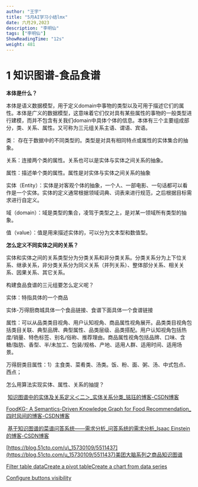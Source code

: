 ```yaml
---
author: "王宇"
title: "5月AI学习小结lmx"
date: 六月29,2023
description: "李明仙"
tags: ["李明仙"]
ShowReadingTime: "12s"
weight: 481
---
```

1 知识图谱-食品食谱
===========

**本体是什么？**

本体是语义数据模型，用于定义domain中事物的类型以及可用于描述它们的属性。本体是广义的数据模型，这意味着它们仅对具有某些属性的事物的一般类型进行建模，而并不包含有关我们domain中具体个体的信息。本体有三个主要组成部分，类、关系、属性。又可称为三元组关系主语、谓语、宾语。

类： 存在于数据中的不同类型的。类型是对具有相同特点或属性的实体集合的抽象。

关系：连接两个类的属性。关系也可以是实体与实体之间关系的抽象。

属性：描述单个类的属性。属性是对实体与实体之间关系的抽象

实体（Entity）：实体是对客观个体的抽象，一个人、一部电影、一句话都可以看作是一个实体。实体的定义通常根据领域词典、词表来进行规范，之后根据目标需求进行自定义。

域（domain）：域是类型的集合，凌驾于类型之上，是对某一领域所有类型的抽象。

值（value）：值是用来描述实体的，可以分为文本型和数值型。

**怎么定义不同实体之间的关系？**

实体和实体之间的关系类型分为分类关系和非分类关系。分类关系分为上下位关系、继承关系，非分类关系分为同义关系（并列关系）、整体部分关系、相关关系、因果关系、其它关系。

构建食品食谱的三元组要怎么定义呢？

实体：特指具体的一个商品

实体-万得厨商城具体一个食品链接、食谱下面具体一个食谱链接

属性：可以从品类类目视角、用户认知视角、商品属性视角展开。品类类目视角包括类目关联、典型品牌、典型属性、品类层级、品类搭配。用户认知视角包括热度/销量、特色标签、别名/俗称、推荐理由。商品属性视角包括品牌、口味、含糖/脂肪、香型、半/未加工、包装/规格、产地、适用人群、适用时间、适用场景。

万得厨类目属性：1）主食类、菜肴类、汤类。饭、粉、面、粥、汤、中式包点、西点；

怎么用算法实现实体、属性、关系的抽提？

  

 [知识图谱中的实体及关系定义＜二＞\_实体关系分类\_铭珏的博客-CSDN博客](https://blog.csdn.net/qq_34816884/article/details/107882930)

[FoodKG- A Semantics-Driven Knowledge Graph for Food Recommendation\_四时风间的博客-CSDN博客](https://blog.csdn.net/VAOVA/article/details/104886323?ops_request_misc=&request_id=&biz_id=102&utm_term=%E8%8F%9C%E8%B0%B1%20%E7%9F%A5%E8%AF%86%E5%9B%BE%E8%B0%B1&utm_medium=distribute.pc_search_result.none-task-blog-2~all~sobaiduweb~default-9-104886323.142^v88^insert_down38v5,239^v2^insert_chatgpt&spm=1018.2226.3001.4187)

 [基于知识图谱的菜谱问答系统——需求分析\_问答系统的需求分析\_Isaac Einstein的博客-CSDN博客](https://blog.csdn.net/Born_without_fun/article/details/122122152?utm_medium=distribute.pc_relevant.none-task-blog-2~default~baidujs_utm_term~default-4-122122152-blog-104886323.235^v36^pc_relevant_default_base3&spm=1001.2101.3001.4242.3&utm_relevant_index=5)

[https://blog.51cto.com/u\_15730109/5511437](https://blog.51cto.com/u_15730109/5511437)美团大脑系列之商品知识图谱

[Filter table data](#)[Create a pivot table](#)[Create a chart from data series](#)

[Configure buttons visibility](/users/tfac-settings.action)